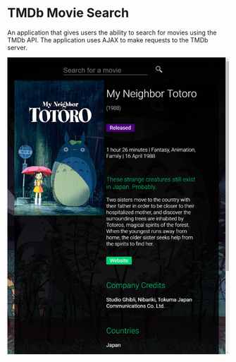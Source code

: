 # TMDb Movie Search

An application that gives users the ability to search for movies using the TMDb API. The application uses AJAX to make requests to the TMDb server.

![Preview](./preview.png)
